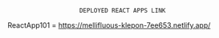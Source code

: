                         DEPLOYED REACT APPS LINK
ReactApp101 =   https://mellifluous-klepon-7ee653.netlify.app/